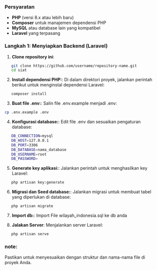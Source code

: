 ### Persyaratan

-   **PHP** (versi 8.x atau lebih baru)
-   **Composer** untuk manajemen dependensi PHP
-   **MySQL** atau database lain yang kompatibel
-   **Laravel** yang terpasang

### Langkah 1: Menyiapkan Backend (Laravel)

1. **Clone repository ini**:

```bash
   git clone https://github.com/username/repository-name.git
   cd siat
```

2. **Install dependensi PHP:**:
   Di dalam direktori proyek, jalankan perintah berikut untuk menginstal dependensi Laravel:

```bash
   composer install
```

3. **Buat file .env:**:
   Salin file .env.example menjadi .env:

```bash
cp .env.example .env
```

4. **Konfigurasi database:**:
   Edit file .env dan sesuaikan pengaturan database:

```bash
   DB_CONNECTION=mysql
   DB_HOST=127.0.0.1
   DB_PORT=3306
   DB_DATABASE=nama_database
   DB_USERNAME=root
   DB_PASSWORD=
```

5. **Generate key aplikasi:**:
   Jalankan perintah untuk menghasilkan key Laravel:

```bash
   php artisan key:generate
```

6. **Migrasi dan Seed database:**:
   Jalankan migrasi untuk membuat tabel yang diperlukan di database:

```bash
   php artisan migrate
```

7. **Import db:**:
   Import File wilayah_indonesia.sql ke db anda

8. **Jalakan Server**:
   Menjalankan server Laravel:

```bash
   php artisan serve
```

### note:

Pastikan untuk menyesuaikan dengan struktur dan nama-nama file di proyek Anda.
